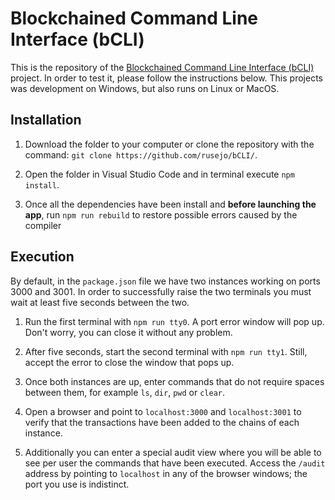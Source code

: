 # Blockchained Command Line Interface (bCLI)

This is the repository of the [Blockchained Command Line Interface (bCLI)](https://gist.github.com/rusejo/f79268f33812dfaffef7d3caebd1ab4a#View) project. In order to test it, please follow the instructions below. This projects was development on Windows, but also runs on Linux or MacOS.

## Installation

1. Download the folder to your computer or clone the repository with the command: `git clone https://github.com/rusejo/bCLI/`.

2. Open the folder in Visual Studio Code and in terminal execute `npm install`.

3. Once all the dependencies have been install and **before launching the app**, run `npm run rebuild` to restore possible errors caused by the compiler

## Execution 

By default, in the `package.json` file we have two instances working on ports 3000 and 3001. In order to successfully raise the two terminals you must wait at least five seconds between the two.

   1. Run the first terminal with `npm run tty0`. A port error window will pop up. Don't worry, you can close it without any problem.

   2. After five seconds, start the second terminal with `npm run tty1`. Still, accept the error to close the window that pops up.

   3. Once both instances are up, enter commands that do not require spaces between them, for example `ls`, `dir`, `pwd` or `clear`.

   4. Open a browser and point to `localhost:3000` and `localhost:3001` to verify that the transactions have been added to the chains of each instance.

   5. Additionally you can enter a special audit view where you will be able to see per user the commands that have been executed. Access the `/audit` address by pointing to `localhost` in any of the browser windows; the port you use is indistinct.
